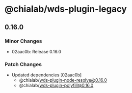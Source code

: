 # @chialab/wds-plugin-legacy

## 0.16.0

### Minor Changes

- 02aac0b: Release 0.16.0

### Patch Changes

- Updated dependencies [02aac0b]
  - @chialab/wds-plugin-node-resolve@0.16.0
  - @chialab/wds-plugin-polyfill@0.16.0
